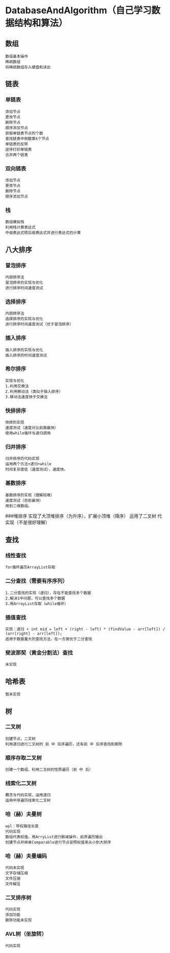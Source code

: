 # DatabaseAndAlgorithm（自己学习数据结构和算法）
## 数组
    数组基本操作
    稀疏数组
    将稀疏数组存入硬盘和读出
## 链表
### 单链表
    添加节点
    更改节点
    删除节点
    顺序添加节点
    获取单链表节点的个数
    查找链表中倒数第k个节点
    单链表的反转
    逆序打印单链表
    合并两个链表
### 双向链表
    添加节点
    更改节点
    删除节点
    顺序添加节点
### 栈
    数组模拟栈
    利用栈计算表达式
    中缀表达式转后缀表达式并进行表达式的计算
## 八大排序
### 冒泡排序
    内部排序法
    冒泡排序的实现与优化
    进行排序时间速度测试
### 选择排序
    内部排序法
    选择排序的实现与优化
    进行排序时间速度测试（优于冒泡排序）
### 插入排序
    插入排序的实现与优化
    插入排序的时间速度测试
### 希尔排序
    实现与优化
    1.利用交换法
    2.利用移动法（类似于插入排序）
    3.移动法速度快于交换法
### 快排排序
    快排的实现
    速度测试（速度对比前面最快）
    使用while循环与递归调用
### 归并排序
    归并排序的代码实现
    运用两个方法+递归+while
    时间复杂度低（速度测试），速度快。
### 基数排序
    基数排序的实现（理解较难）
    速度测试（目前最快）
    用到二维数组。
###堆排序
    实现了大顶堆排序（为升序），扩展小顶堆（降序）
    运用了二叉树
    代实现（不是很好理解）
## 查找

### 线性查找
    for循环遍历ArrayList存取
### 二分查找（需要有序序列）
    1.二分查找的实现（递归），存在不能查找多个数据
    2.解决1中问题，可以查找多个数据
    3.用ArrayList存取（while循环）
### 插值查找
    实现：递归 + int mid = left + (right - left) * (findValue - arr[left]) / (arr[right] - arr[left]);
    适用于数据量大的查找方法，在一方面优于二分查找
### 斐波那契（黄金分割法）查找
    未实现
## 哈希表   
    暂未实现
## 树
### 二叉树
    创建节点，二叉树
    利用递归进行二叉树的 前 中 后序遍历，还有前 中 后序查找和删除
### 顺序存取二叉树
    创建一个数组，利用二叉树的性质遍历（前 中 后）
### 线索化二叉树
    概念与代码实现，运用递归
    运用中序遍历线索化二叉树
### 哈（赫）夫曼树
    wpl：带权路径长度
    代码实现
    数组代表权值，用ArryList进行删减操作，前序遍历输出
    创建节点并继承Comparable进行节点安照权值来从小到大排序
###  哈（赫）夫曼编码
    代码未实现
    文字存储压缩
    文件压缩
    文件解压
### 二叉排序树
    代码实现
    添加功能
    删除功能未实现
### AVL树（坐旋转）
    代码实现

